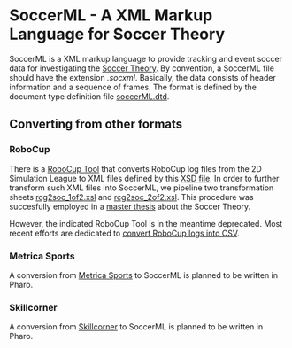 # SoccerML - A XML Markup Language for Soccer Theory
SoccerML is a XML markup language to provide tracking and event soccer data for investigating the [Soccer Theory](https://github.com/Driolar/SoccerTheory-Pharo/blob/master/doc/A%20bit%20of%20Soccer%20Theory.md). 
By convention, a SoccerML file should have the extension *.socxml*. 
Basically, the data consists of header information and a sequence of frames. 
The format is defined by the document type definition file [soccerML.dtd](https://github.com/Driolar/SoccerTheory-Pharo/blob/master/socxml/soccerML.dtd).
## Converting from other formats
### RoboCup
There is a [RoboCup Tool](https://github.com/rcsoccersim/rcsslogplayer/tree/master/tool) that converts RoboCup log files from the 2D Simulation League to XML files defined by this [XSD file](https://github.com/Driolar/SoccerTheory-Pharo/blob/master/rcg2xml/rcg-0.1.xsd).
In order to further transform such XML files into SoccerML, we pipeline two transformation sheets [rcg2soc_1of2.xsl](https://github.com/Driolar/SoccerTheory-Pharo/blob/master/rcg2xml/rcg2soc_1of2.xsl) and [rcg2soc_2of2.xsl](https://github.com/Driolar/SoccerTheory-Pharo/blob/master/rcg2xml/rcg2soc_2of2.xsl).
This procedure was succesfully employed in a [master thesis](https://github.com/Driolar/SoccerTheory-Java) about the Soccer Theory.

However, the indicated RoboCup Tool is in the meantime deprecated.
Most recent efforts are dedicated to [convert RoboCup logs into CSV](https://github.com/hidehisaakiyama/RoboCup2D-data). 
### Metrica Sports
A conversion from [Metrica Sports](https://github.com/metrica-sports/sample-data) to SoccerML is planned to be written in Pharo.
### Skillcorner
A conversion from [Skillcorner](https://github.com/SkillCorner/opendata) to SoccerML is planned to be written in Pharo.

